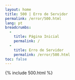 ```yaml
---
layout: home
title: 500 | Erro de Servidor
permalink: /error/500.html
lang: pt
breadcrumbs: 
  - 
    title: Página Inicial
    permalink: /
  -
    title: Erro de Servidor
    permalink: /error/500.html
toc: false
---
```


{% include 500.html %}